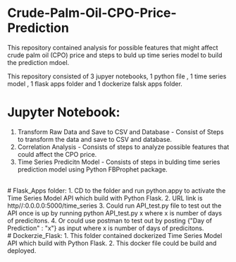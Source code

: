 # Crude-Palm-Oil-CPO-Price-Prediction
This repository contained  analysis for possible features that might affect crude palm oil (CPO) price and steps to buld up time series model to build the prediction mdoel.

This repository consisted of 3 jupyer notebooks, 1 python file , 1 time series model , 1 flask apps folder and 1 dockerize falsk apps folder.
 <br>
# Jupyter Notebook:
1. Transform Raw Data and Save to CSV and Database - Consist of Steps to transform the data and save to CSV and database.
2. Correlation Analysis - Consists of steps to analyze possible features that could affect the CPO price.
3. Time Series Predicitn Model - Consists of steps in bulding time series prediction model using Python FBProphet package.
<br>
# Flask_Apps folder:
1. CD to the folder and run python.appy to activate the Time Series Model API which build with Python Flask.
2. URL link is http//:0.0.0.0:5000/time_series 
3. Could run API_test.py file to test out the API once is up by running python API_test.py x where x is number of days of predicitons.
4. Or could use postman to test out by posting {"Day of Prediction" : "x"} as input where x is number of days of predicitons.
<br>
# Dockerzie_Flask:
1. This folder contained dockerized Time Series Model API which build with Python Flask.
2. This docker file could be build and deployed.
